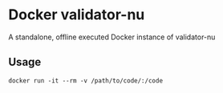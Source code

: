 # Docker validator-nu

A standalone, offline executed Docker instance of validator-nu

## Usage

```
docker run -it --rm -v /path/to/code/:/code
```
